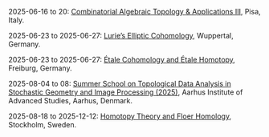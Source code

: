 2025-06-16 to 20: [Combinatorial Algebraic Topology & Applications III](https://www.dm.unipi.it/pages/cattop2025/ "The conference explores combinatorial algebraic topology, focusing on applications in physics. Topics include simplicial complexes, persistent homology, and topological data analysis. Discussions cover applications in quantum field theory and condensed matter physics, emphasizing topological methods."), Pisa, Italy.

2025-06-23 to 2025-06-27: [Lurie’s Elliptic Cohomology](https://www.uni-wuppertal.de/lurie-elliptic-2025 "The conference explores Lurie’s elliptic cohomology, focusing on algebraic topology. Topics include elliptic curves, chromatic homotopy, and derived algebraic geometry. Discussions cover applications in string theory and quantum field theory, emphasizing topological structures."), Wuppertal, Germany.

2025-06-23 to 2025-06-27: [Étale Cohomology and Étale Homotopy](https://crc326gaus.de/conference-etale-homotopy-theory-june-2025/ "The conference explores étale cohomology and homotopy, focusing on algebraic geometry. Topics include étale fundamental groups, cohomology theories, and arithmetic applications. Discussions cover connections to number theory and quantum field theory, emphasizing topological and algebraic structures."), Freiburg, Germany.

2025-08-04 to 08: [Summer School on Topological Data Analysis in Stochastic Geometry and Image Processing (2025)](https://sites.google.com/view/aarhustda/ "This summer school focuses on topological data analysis, covering persistent homology, stochastic geometry, and image processing. Topics include applications in shape analysis, network science, and medical imaging, emphasizing computational topology for stochastic and image data."), Aarhus Institute of Advanced Studies, Aarhus, Denmark.

2025-08-18 to 2025-12-12: [Homotopy Theory and Floer Homology](https://www.mittag-leffler.se/activities/homotopy-theory-and-floer-homology/ "The program explores homotopy theory and Floer homology, focusing on topological applications. Topics include symplectic Floer homology, homotopy categories, and gauge theory. Discussions cover connections to quantum field theory and string theory, emphasizing mathematical structures."), Stockholm, Sweden.

